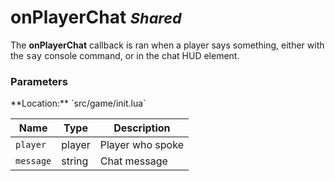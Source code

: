 onPlayerChat <small class="pull-right">*Shared*</small>
============

The **onPlayerChat** callback is ran when a player says something, either with
the <kbd>say</kbd> console command, or in the chat HUD element.
<br>
<div class="panel panel-info">
  <div class="panel-heading">
    <h3 class="panel-title">Parameters</h3>
  </div>
  <div class="panel-body">
    <p>
      **Location:** `src/game/init.lua`
    </p>
  </div>

  | Name      | Type   | Description      |
  | --------- | ------ | ---------------- |
  | `player`  | player | Player who spoke |
  | `message` | string | Chat message     |
</div>

